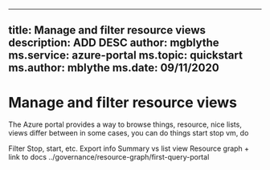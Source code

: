 
---
title: Manage and filter resource views
description: ADD DESC
author: mgblythe
ms.service: azure-portal
ms.topic: quickstart
ms.author: mblythe
ms.date: 09/11/2020
---

# Manage and filter resource views

The Azure portal provides a way to browse things, resource, nice lists, views differ between in some cases, you can do things start stop vm, do 

Filter
Stop, start, etc.
Export info
Summary vs list view
Resource graph + link to docs ../governance/resource-graph/first-query-portal